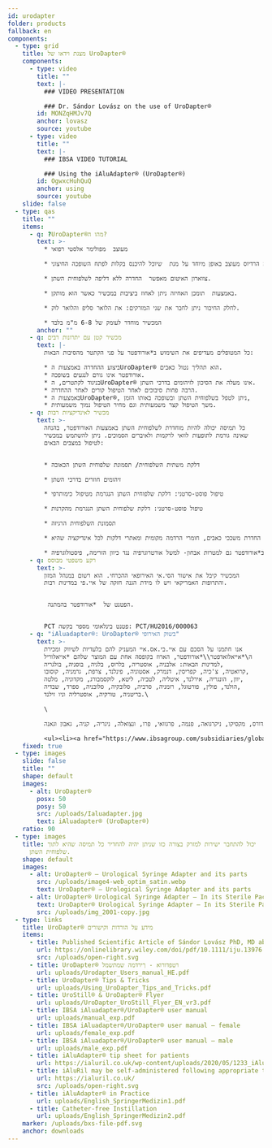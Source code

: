 ```yaml
---
id: urodapter
folder: products
fallback: en
components:
  - type: grid
    title: מצגת וידאו של UroDapter®
    components:
      - type: video
        title: ""
        text: |-
          ### VIDEO PRESENTATION

          ### Dr. Sándor Lovász on the use of UroDapter®
        id: MONZqHMJv7Q
        anchor: lovasz
        source: youtube
      - type: video
        title: ""
        text: |-
          ### IBSA VIDEO TUTORIAL

          ### Using the iAluAdapter® (UroDapter®)
        id: OgwxcHuhQuQ
        anchor: using
        source: youtube
    slide: false
  - type: qas
    title: ""
    items:
      - q: ?UroDapter®מהו ה?
        text: >-
          * מעוצב  מפולימר אלסטי רפואי

          * קצה הרדיוס מעוצב באופן מיוחד על מנת  שיוכל להיכנס בקלות לפתח השופכה החיצוני.

          * צווארון האיטום מאפשר  החדרה ללא דליפה לשלפוחית השתן.

          * באמצעות  תומכן האחיזה ניתן לאחוז ביציבות במכשיר כאשר הוא מותקן.

          * לחלק החיבור ניתן לחבר את שני המזרקים: את הלואר סליפ והלואר לוק.

          * המכשיר מוחדר לעומק של 6-8 מ"מ בלבד
        anchor: ""
      - q: מכשיר קטן עם יתרונות רבים
        text: |-
          כל המטופלים מעדיפים את השימוש ב*אורודפטר על פני הקתטר מהסיבות הבאות:

          * ביצוע ההחדרה באמצעות הUroDapter® הוא תהליך נטול כאבים.
          * אורודפטר אינו גורם לנגעים בשופכה.
          * בניגוד לקתטרים, הUroDapter® אינו מעלה את הסיכון לזיהומים בדרכי השתן.
          * הרבה פחות סיבוכים לאחר הטיפול קורים לאחר ההחדרה.
          * באמצעות הUroDapter®, ניתן לטפל בשלפוחית השתן ובשופכה באותו הזמן,
          * משך הטיפול קצר משמעותית וגם מחיר הטיפול נמוך משמעותית.
      - q: מכשיר לאינדיקציות רבות
        text: >-
          כל תמיסה יכולה להיות מוחדרת לשלפוחית השתן באמצעות האורודפטר, בהנחה
          שאינה גורמת לתופעות לוואי לרקמות ולאיברים הסמוכים. ניתן להשתמש במכשיר
          לטיפול במצבים הבאים:


          * דלקת משתית השלפוחית/ תסמונת שלפוחית השתן הכאובה

          * זיהומים חוזרים בדרכי השתן

          * טיפול פוסט-סרטני: דלקת שלפוחית השתן הנגרמת מטיפול כימותרפי

          * טיפול פוסט-סרטני: דלקת שלפוחית השתן הנגרמת מהקרנות

          * תסמונת השלפוחית הרגיזה

          * החדרת משככי כאבים, חומרי הרדמה מקומית ומאתרי דלקות לכל אינדיקציה שהיא

          * ניתן להשתמש ב*אורודפטר גם למטרות אבחון- למשל אורטרוגרפיה נגד כיוון הזרימה, פיסטולוגרפיה
      - q: רקע משפטי מבוסס
        text: >-
          המכשיר קיבל את אישור הסי.אי האירופאי ההכרחי. הוא רשום במנהל המזון
          והתרופות האמריקאי ויש לו מידת הגנה חזקה של איי.פי במדינות רבות.


           הפטנט של  *אורודפטר בהמתנה.


          PCT פטנט בינלאומי מספר בקשה: PCT/HU2016/000063
      - q: "iAluadapter®: UroDapter® בשוק האירופי"
        text: >-
          אנו חתמנו על הסכם עם איי.בי.אס.איי המעניק להם בלעדיות לשיווק ומכירת
          ה\*אייאלואדפטר\\*אורודפטר, הארוז בקופסה אחת עם המוצר שלהם *אייאלוריל
          למדינות הבאות: אלבניה, אוסטריה, בלרוס, בלגיה, בוסניה, בולגריה,
          קרואטיה, צ'כיה, קפריסין, דנמרק, אסטוניה, פינלנד, צרפת, גרמניה, קוסובו,
          יוון, הונגריה, אירלנד, איטליה, לטביה, ליטא, לוקסמבורג, מקדוניה, מלטה,
          הולנד, פולין, פורטוגל, רומניה, סרביה, סלובקיה, סלובניה, ספרד, שבדיה,
          בריטניה, טורקיה, אוסטרליה וניו זילנד.\

          \

          איי.בי.אס.איי מחזיקה בזכות לספק את חבילות \*אייאלוריל עם \*אייאלואדפטר/*אורודפטר  ו/או עם המתאם כמוצר עצמאי עפ"י בסיס לא בלעדי למדינות הבאות: אוקראינה, רוסיה, בחריין, עומאן, כוויית, קטאר, ערב הסעודית, איחוד האמירויות הערביות, מצרים, אלג'יריה, ירדן, הרשות הפלסטינית, לבנון, עירק, לוב, מרוקו, תוניסיה, ישראל, אירן, קוריאה הדרומית, אינדונזיה, סין, סינגפור, טייוואן, טורקמניסטן, מלזיה, קולומביה, ארגנטינה, ברבדוס, בוליביה, ברזיל, צ'ילה, קוסטה ריקה, הרפובליקה הדומיניקנית, אקוודור, אל סלבדור, גוואטמלה, הונדורס, מקסיקו, ניקרגואה, פנמה, פרגוואי, פרו, ונצואלה, ניגריה, קניה, גאבון וגאנה.

          <ul><li><a href="https://www.ibsagroup.com/subsidiaries/global-network.html" rel="noopener noreferrer" target="_blank">IBSA Global Network</a></li></ul>
    fixed: true
  - type: images
    slide: false
    title: ""
    shape: default
    images:
      - alt: UroDapter®
        posx: 50
        posy: 50
        src: /uploads/Ialuadapter.jpg
        text: iAluadapter® (UroDapter®)
    ratio: 90
  - type: images
    title: יכול להתחבר ישירות למזרק בצורה כזו שניתן יהיה להחדיר כל תמיסה שהיא לתוך
      שלפוחית השתן.
    shape: default
    images:
      - alt: UroDapter® – Urological Syringe Adapter and its parts
        src: /uploads/image4-web_optim_satin.webp
        text: UroDapter® – Urological Syringe Adapter and its parts
      - alt: UroDapter® Urological Syringe Adapter – In its Sterile Packaging
        text: UroDapter® Urological Syringe Adapter – In its Sterile Packaging
        src: /uploads/img_2001-copy.jpg
  - type: links
    title: UroDapter® מידע על הורדות וקישורים
    items:
      - title: Published Scientific Article of Sándor Lovász PhD, MD about UroDapter
        url: https://onlinelibrary.wiley.com/doi/pdf/10.1111/iju.13976
        src: /uploads/open-right.svg
      - title: UroDapter® רטפדורוא - ךירדמה שמתשמל
        url: uploads/Urodapter_Users_manual_HE.pdf
      - title: UroDapter® Tips & Tricks
        url: uploads/Using_UroDapter_Tips_and_Tricks.pdf
      - title: UroStill® & UroDapter® Flyer
        url: uploads/UroDapter_UroStill_Flyer_EN_vr3.pdf
      - title: IBSA iAluadapter®/UroDapter® user manual
        url: uploads/manual_exp.pdf
      - title: IBSA iAluadapter®/UroDapter® user manual – female
        url: uploads/female_exp.pdf
      - title: IBSA iAluadapter®/UroDapter® user manual – male
        url: uploads/male_exp.pdf
      - title: iAluAdapter® tip sheet for patients
        url: https://ialuril.co.uk/wp-content/uploads/2020/05/1233_iAluradapterTipSheetPatients_St03.pdf
      - title: iAluRil may be self-administered following appropriate training
        url: https://ialuril.co.uk/
        src: /uploads/open-right.svg
      - title: iAluAdapter® in Practice
        url: uploads/English_SpringerMedizin1.pdf
      - title: Catheter-free Instillation
        url: uploads/English_SpringerMedizin2.pdf
    marker: /uploads/bxs-file-pdf.svg
    anchor: downloads
---
```

